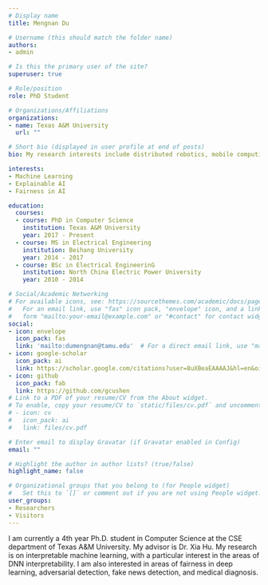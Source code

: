 ```yaml
---
# Display name
title: Mengnan Du

# Username (this should match the folder name)
authors:
- admin

# Is this the primary user of the site?
superuser: true

# Role/position
role: PhD Student

# Organizations/Affiliations
organizations:
- name: Texas A&M University
  url: ""

# Short bio (displayed in user profile at end of posts)
bio: My research interests include distributed robotics, mobile computing and programmable matter.

interests:
- Machine Learning
- Explainable AI
- Fairness in AI

education:
  courses:
  - course: PhD in Computer Science
    institution: Texas A&M University
    year: 2017 - Present
  - course: MS in Electrical Engineering
    institution: Beihang University
    year: 2014 - 2017
  - course: BSc in Electrical EngineerinG
    institution: North China Electric Power University
    year: 2010 - 2014

# Social/Academic Networking
# For available icons, see: https://sourcethemes.com/academic/docs/page-builder/#icons
#   For an email link, use "fas" icon pack, "envelope" icon, and a link in the
#   form "mailto:your-email@example.com" or "#contact" for contact widget.
social:
- icon: envelope
  icon_pack: fas
  link: 'mailto:dumengnan@tamu.edu'  # For a direct email link, use "mailto:test@example.org".
- icon: google-scholar
  icon_pack: ai
  link: https://scholar.google.com/citations?user=8uXBeaEAAAAJ&hl=en&oi=ao
- icon: github
  icon_pack: fab
  link: https://github.com/gcushen
# Link to a PDF of your resume/CV from the About widget.
# To enable, copy your resume/CV to `static/files/cv.pdf` and uncomment the lines below.
# - icon: cv
#   icon_pack: ai
#   link: files/cv.pdf

# Enter email to display Gravatar (if Gravatar enabled in Config)
email: ""

# Highlight the author in author lists? (true/false)
highlight_name: false

# Organizational groups that you belong to (for People widget)
#   Set this to `[]` or comment out if you are not using People widget.
user_groups:
- Researchers
- Visitors
---
```


I am currently a 4th year Ph.D. student in Computer Science at the CSE department of Texas A&M University. My advisor is Dr. Xia Hu.  My research is on interpretable machine learning, with a particular interest in the areas of DNN interpretability. I am also interested in areas of fairness in deep learning, adversarial detection, fake news detection, and medical diagnosis.
